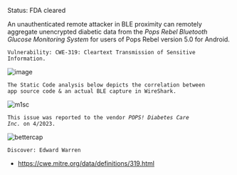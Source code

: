 
Status: FDA cleared
   
An unauthenticated remote attacker in BLE proximity can remotely aggregate unencrypted diabetic data from the <i>Pops Rebel Bluetooth Glucose Monitoring System</i> for users of Pops Rebel version 5.0 for Android.

<code>Vulnerability: CWE-319: Cleartext Transmission of Sensitive Information.</code>

![image](https://github.com/actuator/pops/assets/78701239/58f2416c-17f0-408b-8254-1705b3fc0075)

<code>The Static Code analysis below depicts the correlation between app source code & an actual BLE capture in WireShark.</code>

![m1sc](https://github.com/actuator/pops/assets/78701239/b6660541-cf16-4aa5-ba39-f3d8fcb32369)





<code>This issue was reported to the vendor <i>POPS! Diabetes Care Inc.</i> on 4/2023.</code>



![bettercap](https://github.com/actuator/pops/assets/78701239/7f57259b-b1ae-49c8-94e3-0f6cb6f0b002)


<code>Discover: Edward Warren</code>

* https://cwe.mitre.org/data/definitions/319.html
